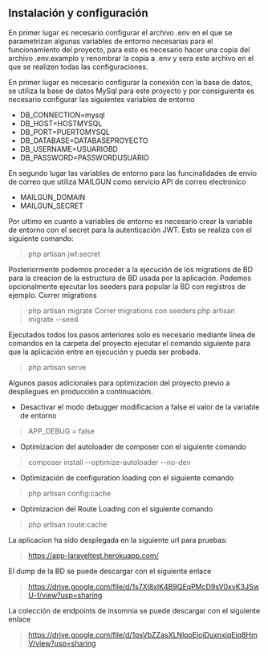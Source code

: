 ## Instalación y configuración

En primer lugar es necesario configurar el archivo .env en el que se parametrizan algunas variables de entorno necesarias para el funcionamiento del proyecto, para esto es necesario hacer una copia del archivo .env.examplo y renombrar la copia a .env y sera este archivo en el que se realizen todas las configuraciones.

En primer lugar es necesario configurar la conexión con la base de datos, se utiliza la base de datos MySql para este proyecto y por consiguiente es necesario configurar las siguientes variables de entorno
- DB_CONNECTION=mysql
- DB_HOST=HOSTMYSQL
- DB_PORT=PUERTOMYSQL
- DB_DATABASE=DATABASEPROYECTO
- DB_USERNAME=USUARIOBD
- DB_PASSWORD=PASSWORDUSUARIO

En segundo lugar las variables de entorno para las funcinalidades de envio de correo que utiliza MAILGUN como servicio API de correo electronico
- MAILGUN_DOMAIN
- MAILGUN_SECRET

Por ultimo en cuanto a variables de entorno es necesario crear la variable de entorno con el secret para la autenticación JWT. Esto se realiza con el siguiente comando:
> php artisan jwt:secret

Posteriormente podemos proceder a la ejecución de los migrations de BD para la creacion de la estructura de BD usada por la aplicación. Podemos opcionalmente ejecutar los seeders para popular la BD con registros de ejemplo.
Correr migrations
> php artisan migrate
Correr migrations con seeders
> php artisan migrate --seed

Ejecutados todos los pasos anteriores solo es necesario mediante linea de comandos en la carpeta del proyecto ejecutar el comando siguiente para que la aplicación entre en ejecución y pueda ser probada.
> php artisan serve

Algunos pasos adicionales para optimización del proyecto previo a despliegues en producción a continuacióm.

- Desactivar el modo debugger modificacion a false el valor de la variable de entorno
> APP_DEBUG = false

- Optimizacion del autoloader de composer con el siguiente comando
> composer install --optimize-autoloader --no-dev

- Optimización de configuration loading con el siguiente comando
> php artisan config:cache

- Optimizacion del Route Loading con el siguiente comando
> php artisan route:cache

La aplicacion ha sido desplegada en la siguiente url para pruebas:
> https://app-laraveltest.herokuapp.com/

El dump de la BD se puede descargar con el siguiente enlace
> https://drive.google.com/file/d/1s7Xl8xlK4B9QEqPMcD9sV0xvK3JSwU-f/view?usp=sharing

La colección de endpoints de insomnia se puede descargar con el siguiente enlace
> https://drive.google.com/file/d/1psVbZZasXLNlpoEjojDuxnxiqEiq8HmV/view?usp=sharing